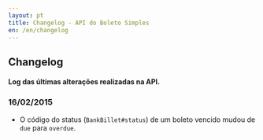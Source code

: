 ```yaml
---
layout: pt
title: Changelog - API do Boleto Simples
en: /en/changelog
---
```


## Changelog

#### Log das últimas alterações realizadas na API.

### 16/02/2015

* O código do status (`BankBillet#status`) de um boleto vencido mudou de `due` para `overdue`.

